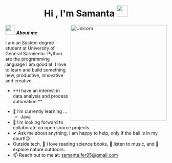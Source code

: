 <h1 align="center"><b>Hi , I'm Samanta </b><img src="https://media.giphy.com/media/hvRJCLFzcasrR4ia7z/giphy.gif" width="35"></h1>
<img align="right" width=300px alt="Unicorn" src="https://c.tenor.com/GN73MKBawZYAAAAi/busy-cute.gif" />

 <img src="https://media.giphy.com/media/ObNTw8Uzwy6KQ/giphy.gif" width="30px">&nbsp;***About me***

I am an System degree student at University of General Sarmiento. Python are the programming language I am good at. I love to learn and build something new, productive, innovative and creative.
* **I have an interest in data analysis and process automation **
- 🌱 I’m currently learning ...
  - Java
- 👯 I’m looking forward to collaborate on open source projects.
- ✔ Ask me about anything, I am happy to help, only if the ball is in my court!😉<br>
- Outside tech, 📖 I love reading science books, 🎵 listen to music, and 🌴 explore nature outdoors.
- 📫 Reach out to me at: <a href="samanta.fer95@gmail.com">samanta.fer95@gmail.com</a>
